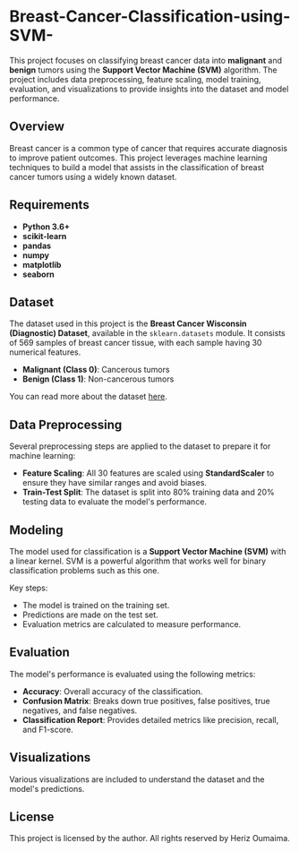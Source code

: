 # Breast-Cancer-Classification-using-SVM-
This project focuses on classifying breast cancer data into **malignant** and **benign** tumors using the **Support Vector Machine (SVM)** algorithm. The project includes data preprocessing, feature scaling, model training, evaluation, and visualizations to provide insights into the dataset and model performance.

## Overview

Breast cancer is a common type of cancer that requires accurate diagnosis to improve patient outcomes. This project leverages machine learning techniques to build a model that assists in the classification of breast cancer tumors using a widely known dataset.

## Requirements
- **Python 3.6+**
- **scikit-learn**
- **pandas**
- **numpy**
- **matplotlib**
- **seaborn**

## Dataset

The dataset used in this project is the **Breast Cancer Wisconsin (Diagnostic) Dataset**, available in the `sklearn.datasets` module. It consists of 569 samples of breast cancer tissue, with each sample having 30 numerical features.
- **Malignant (Class 0)**: Cancerous tumors
- **Benign (Class 1)**: Non-cancerous tumors

You can read more about the dataset [here](https://scikit-learn.org/stable/modules/generated/sklearn.datasets.load_breast_cancer.html).

## Data Preprocessing

Several preprocessing steps are applied to the dataset to prepare it for machine learning:

- **Feature Scaling**: All 30 features are scaled using **StandardScaler** to ensure they have similar ranges and avoid biases.
- **Train-Test Split**: The dataset is split into 80% training data and 20% testing data to evaluate the model's performance.

  
## Modeling

The model used for classification is a **Support Vector Machine (SVM)** with a linear kernel. SVM is a powerful algorithm that works well for binary classification problems such as this one.

Key steps:
- The model is trained on the training set.
- Predictions are made on the test set.
- Evaluation metrics are calculated to measure performance.

## Evaluation

The model's performance is evaluated using the following metrics:

- **Accuracy**: Overall accuracy of the classification.
- **Confusion Matrix**: Breaks down true positives, false positives, true negatives, and false negatives.
- **Classification Report**: Provides detailed metrics like precision, recall, and F1-score.

## Visualizations

Various visualizations are included to understand the dataset and the model's predictions.

## License

This project is licensed by the author. All rights reserved by Heriz Oumaima.
